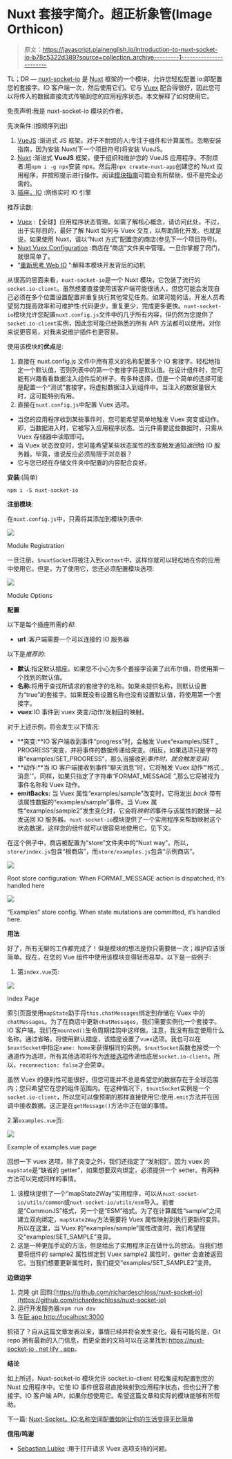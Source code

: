 # Nuxt 套接字简介。超正析象管(Image Orthicon)

> 原文：<https://javascript.plainenglish.io/introduction-to-nuxt-socket-io-b78c5322d389?source=collection_archive---------1----------------------->

TL；DR — [nuxt-socket-io](https://npmjs.com/package/nuxt-socket-io) 是 [Nuxt](https://nuxtjs.org/) 框架的一个模块，允许您轻松配置 io:即配置您的套接字。IO 客户端一次，然后使用它们。它与 [Vuex](https://vuex.vuejs.org) 配合得很好，因此您可以将传入的数据直接流式传输到您的应用程序状态。本文解释了如何使用它。

免责声明:我是 nuxt-socket-io 模块的作者。

先决条件:(按顺序列出)

1.  [VueJS](https://vuejs.org/) :渐进式 JS 框架。对于不耐烦的人:专注于组件和计算属性。忽略安装指南，因为安装 Nuxt(下一个项目符号)将安装 VueJS。
2.  [Nuxt](https://nuxtjs.org/) :渐进式 **VueJS** 框架，便于组织和维护您的 VueJS 应用程序。不耐烦者:用`npm i -g npx`安装 npx。然后用`npx create-nuxt-app`创建您的 Nuxt 应用程序，并按照提示进行操作。阅读[模块指南](https://nuxtjs.org/guide/modules)可能会有所帮助，但不是完全必需的。
3.  [插座。IO](https://socket.io/) :网络实时 IO 引擎

推荐读数:

*   [Vuex](https://vuex.vuejs.org/) :【全球】应用程序状态管理。如需了解核心概念，请访问此处。不过，出于实际目的，最好了解 Nuxt 如何与 Vuex 交互，以帮助简化开发。也就是说，如果使用 Nuxt，请以“Nuxt 方式”配置您的商店(参见下一个项目符号)。
*   [Nuxt Vuex Configuration](https://nuxtjs.org/guide/vuex-store) :商店在“商店”文件夹中管理。一旦你掌握了窍门，就很简单了。
*   “[重新思考 Web IO](https://medium.com/@richard.e.schloss/rethinking-web-io-c7efbde0657e?sk=7f24b427802782acd933fc4a05093a58) ”:解释本模块开发背后的动机

从很高的层面来看，`nuxt-socket-io`是一个 Nuxt 模块，它包装了流行的`socket.io-client`。虽然想要直接使用该客户端可能很诱人，但您可能会发现自己必须在多个位置设置配置并重复执行其他常见任务。如果可能的话，开发人员希望努力提高效率和可维护性:代码更少，重复更少，完成更多更快。`nuxt-socket-io`模块允许您配置`nuxt.config.js`文件中的几乎所有内容，但仍然为您提供了`socket.io-client`实例，因此您可能已经熟悉的所有 API 方法都可以使用。对你来说更容易，对我来说维护插件也更容易。

使用该模块的**优点**是:

1.  直接在 nuxt.config.js 文件中用有意义的名称配置多个 IO 套接字。轻松地指定一个默认值，否则列表中的第一个套接字将是默认值。在设计组件时，您可能有兴趣看看数据注入组件后的样子。有多种选择，但是一个简单的选择可能是配置一个“测试”套接字，将虚拟数据注入到组件中。当注入的数据量很大时，这可能特别有用。
2.  直接在`nuxt.config.js`中配置 Vuex 选项。

*   当您的应用程序收到某些事件时，您可能希望简单地触发 Vuex 突变或动作。即，当数据进入时，它被写入应用程序状态。当元件需要这些数据时，只需从 Vuex 存储器中读取即可。
*   当 Vuex 状态改变时，您可能希望某些状态属性的改变触发通知*返回*给 IO 服务器。毕竟，谁说反应必须局限于浏览器？
*   它与您已经在存储文件夹中配置的内容配合良好。

**安装**:(简单)

```
npm i -S nuxt-socket-io
```

**注册模块**:

在`nuxt.config.js`中，只需将其添加到模块列表中:

![](img/182a800a69d9cef41bbc4dce81d9b5f3.png)

Module Registration

一旦注册，`$nuxtSocket`将被注入到`context`中，这样你就可以轻松地在你的应用中使用它。但是，为了使用它，您还必须配置模块选项:

![](img/1380589e1b0f43e4f1891b03af90361a.png)

Module Options

**配置**

以下是每个插座所需的*和*:

*   **url** :客户端需要一个可以连接的 IO 服务器

以下是*推荐的*:

*   **默认**:指定默认插座。如果您不小心为多个套接字设置了此布尔值，将使用第一个找到的默认值。
*   **名称**:将用于查找所请求的套接字的名称。如果未提供名称，则默认设置为“true”的套接字。如果既没有设置名称也没有设置默认值，将使用第一个套接字。
*   **vuex**:IO 事件到 vuex 突变/动作/发射回的映射。

对于上述示例，将会发生以下情况:

*   **突变:**IO 客户端收到事件“progress”时，会触发 Vuex“examples/SET _ PROGRESS”突变，并将事件的数据传递给突变。(相反，如果选项只是字符串“examples/SET_PROGRESS”，那么当接收到*事件时，就会触发变异)*
*   **动作:**当 IO 客户端接收到事件“聊天消息”时，它将触发 Vuex 动作“‘格式 _ 消息’”。同样，如果只指定了字符串“FORMAT_MESSAGE ”,那么它将被视为事件名称和 Vuex 动作。
*   **emitBacks:** 当 Vuex 属性“examples/sample”改变时，它将发出 *back* 带有该属性数据的“examples/sample”事件。当 Vuex 属性“examples/sample2”发生变化时，它会将*映射的*事件与该属性的数据一起发送回 IO 服务器。`nuxt-socket-io`模块提供了一个实用程序来帮助映射这个状态数据，这样您的组件就可以很容易地使用它。见下文。

在这个例子中，商店被配置为“store”文件夹中的“Nuxt way”。所以，`store/index.js`包含“根商店”，而`store/examples.js`包含“示例商店”。

![](img/14fbc04d742ffde89759ef0eccaa758d.png)

Root store configuration: When FORMAT_MESSAGE action is dispatched, it’s handled here

![](img/9759d4e0e5d341ee8e5b3b33ff7716b1.png)

“Examples” store config. When state mutations are committed, it’s handled here.

**用法**

好了，所有无聊的工作都完成了！但是模块的想法是你只需要做一次；维护应该很简单。现在，在您的 Vue 组件中使用该模块变得轻而易举。以下是一些例子:

1.  第`index.vue`页:

![](img/26ccb06b1b218b9ffeb2d595b13a7ecf.png)

Index Page

索引页面使用`mapState`助手将`this.chatMessages`绑定到存储在 Vuex 中的`chatMessages`。为了在商店中更新`chatMessages`，我们需要实例化一个套接字。IO 客户端。我们在`mounted()`生命周期挂钩中这样做。注意，我没有指定使用什么名称。通过省略，将使用默认插座，该插座设置了`vuex`选项。我也可以在`$nuxtSocket`中指定`name: home`来获得相同的实例。`$nuxtSocket`函数也接受一个通道作为选项，所有其他选项将作为[连接选项](https://socket.io/docs/client-api/#new-Manager-url-options)传递给底层`socket.io-client`。所以，`reconnection: false`才会荣幸。

虽然 Vuex 的便利性可能很好，但您可能并不总是希望您的数据存在于全球范围内；您只希望它在您的组件范围内。在这种情况下，`$nuxtSocket`实例是一个`socket.io-client`，所以您可以像预期的那样直接使用它:使用`.emit`方法并在回调中接收数据。这正是在`getMessage()`方法中正在做的事情。

2.第`examples.vue`页:

![](img/4bb512c604852ad74e9dd473da7c63b5.png)

Example of examples.vue page

回想一下 vuex 选项，除了突变之外，我们还指定了“发射回”。因为 vuex 的`mapState`是“缺省的 getter”，如果想要双向绑定，必须提供一个 setter。有两种方法可以完成同样的事情。

1.  该模块提供了一个“mapState2Way”实用程序，可以从`nuxt-socket-io/utils/common`或`nuxt-socket-io/utils/esm`导入。前者是“CommonJS”格式，另一个是“ESM”格式。为了在计算属性“sample”之间建立双向绑定，`mapState2Way`方法需要将 Vuex 属性映射到执行更新的变异。所以在这里，当 Vuex 的“examples/sample”属性改变时，我们希望提交“examples/SET_SAMPLE”变异。
2.  这是一种更加手动的方法，但是给出了实用程序正在做什么的想法。当我们想要将组件的 sample2 属性绑定到 Vuex sample2 属性时，getter 会直接返回它。当我们想要更新属性时，我们提交“examples/SET_SAMPLE2”变异。

**边做边学**

1.  克隆 git 回购:[https://github.com/richardeschloss/nuxt-socket-io](https://github.com/richardeschloss/nuxt-socket-io)
2.  运行开发服务器:`npm run dev`
3.  在[玩 app http://localhost:3000](http://localhost:3000)

抓错了？自从这篇文章发表以来，事情已经并将会发生变化。最有可能的是，Git repo 拥有最新的入门信息，而更全面的文档可以在这里找到:[https://nuxt-socket-io . net lify . app](https://nuxt-socket-io.netlify.app/)。

**结论**

如上所述，Nuxt-socket-io 模块允许 socket.io-client 轻松集成和配置到您的 Nuxt 应用程序中。它使 IO 事件很容易直接映射到应用程序状态，但也公开了套接字。IO 客户端 API，如果你想使用它。希望这篇文章和实际的模块能够有所帮助。

下一篇: [Nuxt-Socket。IO:名称空间配置如何让你的生活变得无比简单](https://medium.com/javascript-in-plain-english/nuxt-socket-io-how-namespaces-config-may-make-your-life-insanely-easier-5d6947d2f9da?source=your_stories_page---------------------------)

**信用/鸣谢**

*   [Sebastian Lubke](https://github.com/SebastianLuebke) :用于打开请求 Vuex 选项支持的问题。